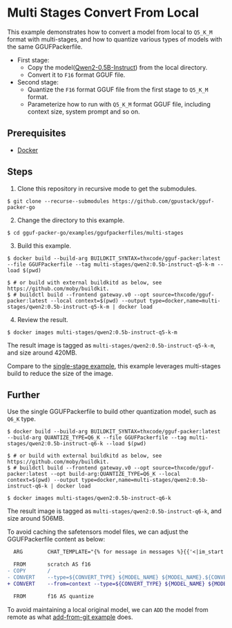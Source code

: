 # Multi Stages Convert From Local

This example demonstrates how to convert a model from local to `Q5_K_M` format with multi-stages,
and how to quantize various types of models with the same GGUFPackerfile.

- First stage:
    - Copy the model([Qwen2-0.5B-Instruct](https://huggingface.co/Qwen/Qwen2-7B-Instruct)) from the local directory.
    - Convert it to `F16` format GGUF file.
- Second stage:
    - Quantize the `F16` format GGUF file from the first stage to `Q5_K_M` format.
    - Parameterize how to run with `Q5_K_M` format GGUF file, including context size, system prompt and so on.

## Prerequisites

- [Docker](https://docs.docker.com/engine/install/)

## Steps

1. Clone this repository in recursive mode to get the submodules.

```shell
$ git clone --recurse--submodules https://github.com/gpustack/gguf-packer-go
```

2. Change the directory to this example.

```shell
$ cd gguf-packer-go/examples/ggufpackerfiles/multi-stages
```

3. Build this example.

```shell
$ docker build --build-arg BUILDKIT_SYNTAX=thxcode/gguf-packer:latest --file GGUFPackerfile --tag multi-stages/qwen2:0.5b-instruct-q5-k-m --load $(pwd)

$ # or build with external buildkitd as below, see https://github.com/moby/buildkit.
$ # buildctl build --frontend gateway.v0 --opt source=thxcode/gguf-packer:latest --local context=$(pwd) --output type=docker,name=multi-stages/qwen2:0.5b-instruct-q5-k-m | docker load
```

4. Review the result.

```shell
$ docker images multi-stages/qwen2:0.5b-instruct-q5-k-m
```

The result image is tagged as `multi-stages/qwen2:0.5b-instruct-q5-k-m`, and size around 420MB.

Compare to the [single-stage example](../single-stage), this example leverages
multi-stages build to reduce the size of the image.

## Further

Use the single GGUFPackerfile to build other quantization model, such as `Q6_K` type.

```shell
$ docker build --build-arg BUILDKIT_SYNTAX=thxcode/gguf-packer:latest --build-arg QUANTIZE_TYPE=Q6_K --file GGUFPackerfile --tag multi-stages/qwen2:0.5b-instruct-q6-k --load $(pwd)

$ # or build with external buildkitd as below, see https://github.com/moby/buildkit.
$ # buildctl build --frontend gateway.v0 --opt source=thxcode/gguf-packer:latest --opt build-arg:QUANTIZE_TYPE=Q6_K --local context=$(pwd) --output type=docker,name=multi-stages/qwen2:0.5b-instruct-q6-k | docker load

$ docker images multi-stages/qwen2:0.5b-instruct-q6-k
```

The result image is tagged as `multi-stages/qwen2:0.5b-instruct-q6-k`, and size around 506MB.

To avoid caching the safetensors model files, we can adjust the GGUFPackerfile content as below:

```diff
  ARG        CHAT_TEMPLATE="{% for message in messages %}{{'<|im_start|>' + message['role'] + '\n' + message['content'] + '<|im_end|>' + '\n'}}{% endfor %}{% if add_generation_prompt %}{{ '<|im_start|>assistant\n' }}{% endif %}"

  FROM       scratch AS f16
- COPY       /                      .
- CONVERT    --type=${CONVERT_TYPE} ${MODEL_NAME} ${MODEL_NAME}.${CONVERT_TYPE}.gguf
+ CONVERT    --from=context --type=${CONVERT_TYPE} ${MODEL_NAME} ${MODEL_NAME}.${CONVERT_TYPE}.gguf

  FROM       f16 AS quantize
```

To avoid maintaining a local original model, we can `ADD` the model from remote as what [add-from-git example](../add-from-git) does.
